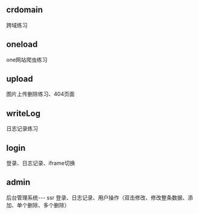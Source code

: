 ## crdomain
跨域练习

## oneload
one网站爬虫练习

## upload
图片上传删除练习、404页面

## writeLog
日志记录练习

## login
登录、日志记录、iframe切换

## admin
后台管理系统--- ssr
登录、日志记录、用户操作（双击修改、修改整条数据、添加、单个删除、多个删除）